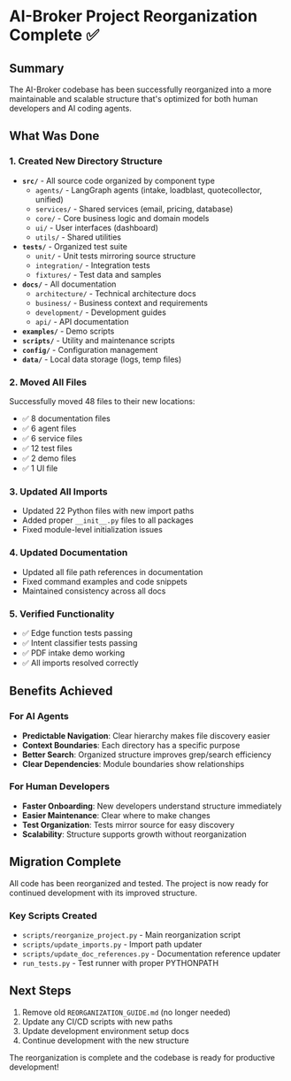 # AI-Broker Project Reorganization Complete ✅

## Summary

The AI-Broker codebase has been successfully reorganized into a more maintainable and scalable structure that's optimized for both human developers and AI coding agents.

## What Was Done

### 1. Created New Directory Structure
- **`src/`** - All source code organized by component type
  - `agents/` - LangGraph agents (intake, loadblast, quotecollector, unified)
  - `services/` - Shared services (email, pricing, database)
  - `core/` - Core business logic and domain models
  - `ui/` - User interfaces (dashboard)
  - `utils/` - Shared utilities
- **`tests/`** - Organized test suite
  - `unit/` - Unit tests mirroring source structure
  - `integration/` - Integration tests
  - `fixtures/` - Test data and samples
- **`docs/`** - All documentation
  - `architecture/` - Technical architecture docs
  - `business/` - Business context and requirements
  - `development/` - Development guides
  - `api/` - API documentation
- **`examples/`** - Demo scripts
- **`scripts/`** - Utility and maintenance scripts
- **`config/`** - Configuration management
- **`data/`** - Local data storage (logs, temp files)

### 2. Moved All Files
Successfully moved 48 files to their new locations:
- ✅ 8 documentation files
- ✅ 6 agent files  
- ✅ 6 service files
- ✅ 12 test files
- ✅ 2 demo files
- ✅ 1 UI file

### 3. Updated All Imports
- Updated 22 Python files with new import paths
- Added proper `__init__.py` files to all packages
- Fixed module-level initialization issues

### 4. Updated Documentation
- Updated all file path references in documentation
- Fixed command examples and code snippets
- Maintained consistency across all docs

### 5. Verified Functionality
- ✅ Edge function tests passing
- ✅ Intent classifier tests passing
- ✅ PDF intake demo working
- ✅ All imports resolved correctly

## Benefits Achieved

### For AI Agents
- **Predictable Navigation**: Clear hierarchy makes file discovery easier
- **Context Boundaries**: Each directory has a specific purpose
- **Better Search**: Organized structure improves grep/search efficiency
- **Clear Dependencies**: Module boundaries show relationships

### For Human Developers
- **Faster Onboarding**: New developers understand structure immediately
- **Easier Maintenance**: Clear where to make changes
- **Test Organization**: Tests mirror source for easy discovery
- **Scalability**: Structure supports growth without reorganization

## Migration Complete

All code has been reorganized and tested. The project is now ready for continued development with its improved structure.

### Key Scripts Created
- `scripts/reorganize_project.py` - Main reorganization script
- `scripts/update_imports.py` - Import path updater
- `scripts/update_doc_references.py` - Documentation reference updater
- `run_tests.py` - Test runner with proper PYTHONPATH

## Next Steps

1. Remove old `REORGANIZATION_GUIDE.md` (no longer needed)
2. Update any CI/CD scripts with new paths
3. Update development environment setup docs
4. Continue development with the new structure

The reorganization is complete and the codebase is ready for productive development!